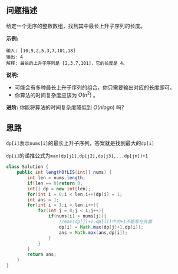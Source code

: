 ## 问题描述

给定一个无序的整数数组，找到其中最长上升子序列的长度。

**示例:**

```
输入: [10,9,2,5,3,7,101,18]
输出: 4 
解释: 最长的上升子序列是 [2,3,7,101]，它的长度是 4。
```

**说明:**

- 可能会有多种最长上升子序列的组合，你只需要输出对应的长度即可。
- 你算法的时间复杂度应该为 $O(n^2)$ 。

**进阶:** 你能将算法的时间复杂度降低到 $O(nlogn)$ 吗?

## 思路

`dp[i]`表示`nums[i]`的最长上升子序列，答案就是找到最大的`dp[i]`

`dp[i]`的递推公式为`max(dp[j1],dp[j2],dp[j3],...dp[jn])+1`

```java
class Solution {
    public int lengthOfLIS(int[] nums) {
        int len = nums.length;
        if(len == 0)return 0;
        int[] dp = new int[len];
        for(int i = 0;i < len;i++)dp[i] = 1;
        int ans = 1;
        for(int i = 1;i < len;i++){
            for(int j = 0;j < i;j++){
                if(nums[i] > nums[j]){
                    //max(dp[j]+1,dp[i])中的+1不能写在外面
                    dp[i] = Math.max(dp[j]+1,dp[i]);
                    ans = Math.max(ans,dp[i]);
                }
            }
        }
        return ans;
    }
}
```

